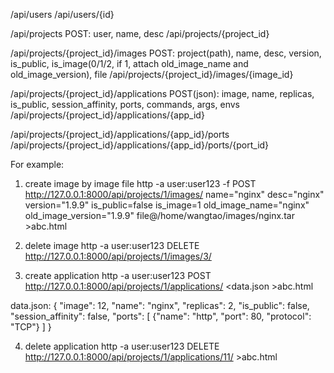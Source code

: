 /api/users
/api/users/{id}

/api/projects
POST: user, name, desc
/api/projects/{project_id}

/api/projects/{project_id}/images
POST: project(path), name, desc, version, is_public, is_image(0/1/2, if 1, attach old_image_name and old_image_version), file
/api/projects/{project_id}/images/{image_id}

/api/projects/{project_id}/applications
POST(json): image, name, replicas, is_public, session_affinity, ports, commands, args, envs
/api/projects/{project_id}/applications/{app_id}

/api/projects/{project_id}/applications/{app_id}/ports
/api/projects/{project_id}/applications/{app_id}/ports/{port_id}



For example:
1. create image by image file
http -a user:user123 -f POST http://127.0.0.1:8000/api/projects/1/images/ name="nginx" desc="nginx" version="1.9.9" is_public=false is_image=1 old_image_name="nginx" old_image_version="1.9.9" file@/home/wangtao/images/nginx.tar >abc.html

2. delete image
http -a user:user123 DELETE http://127.0.0.1:8000/api/projects/1/images/3/

3. create application
http -a user:user123 POST http://127.0.0.1:8000/api/projects/1/applications/ <data.json >abc.html

data.json:
{
    "image": 12,
    "name": "nginx",
    "replicas": 2,
    "is_public": false,
    "session_affinity": false,
    "ports": [
        {"name": "http", "port": 80, "protocol": "TCP"}
    ]
}


4. delete application
http -a user:user123 DELETE http://127.0.0.1:8000/api/projects/1/applications/11/ >abc.html

